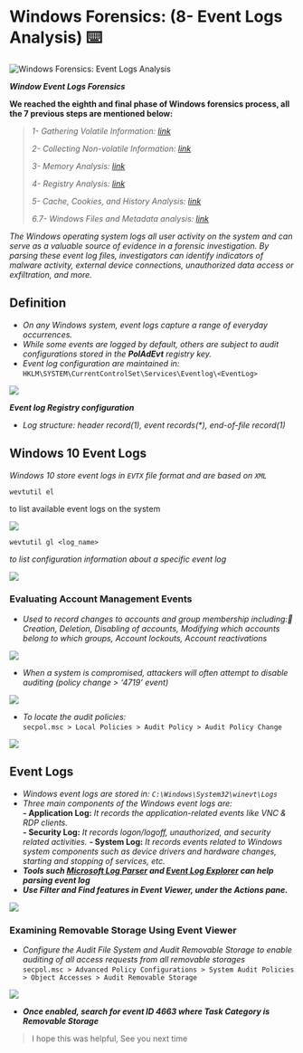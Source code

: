 # Windows Forensics: (8- Event Logs Analysis) :keyboard:

![Windows Forensics: Event Logs Analysis](https://miro.medium.com/v2/resize:fit:700/1*vNlB7On33QTQpIQZAh9ZVQ.png)

***Window Event Logs Forensics***

**We reached the eighth and final phase of Windows forensics process, all the 7 previous steps are mentioned below:**

> _1- Gathering Volatile Information:  [link](https://github.com/mazyaar/Windows_Forensic_Investigation_8_parts/blob/main/1-%20Gathering%20Volatile%20Information.md
)_
> 
> _2- Collecting Non-volatile Information:  [link](https://github.com/mazyaar/Windows_Forensic_Investigation_8_parts/blob/main/2-%20Collecting%20Non-volatile%20Information.md)_
> 
> _3- Memory Analysis:  [link](https://github.com/mazyaar/Windows_Forensic_Investigation_8_parts/blob/main/3-%20Memory%20Analysis.md)_
> 
> _4- Registry Analysis:  [link](https://github.com/mazyaar/Windows_Forensic_Investigation_8_parts/blob/main/4-%20Registry%20Analysis.md)_
> 
> _5- Cache, Cookies, and History Analysis:  [link](https://github.com/mazyaar/Windows_Forensic_Investigation_8_parts/blob/main/5-%20Examine%20the%20Cache,%20Cookies,%20and%20History%20Recorded%20in%20Web%20Browsers.md
)_
> 
> _6.7- Windows Files and Metadata analysis:  [link](https://github.com/mazyaar/Windows_Forensic_Investigation_8_parts/blob/main/6%E2%80%937-%20Examine%20Windows%20Files%20and%20Metadata.md)_

_The Windows operating system logs all user activity on the system and can serve as a valuable source of evidence in a forensic investigation. By parsing these event log files, investigators can identify indicators of malware activity, external device connections, unauthorized data access or exfiltration, and more._

## Definition

-   _On any Windows system, event logs capture a range of everyday occurrences._
-   _While some events are logged by default, others are subject to audit configurations stored in the  **PolAdEvt** registry key._
-   _Event log configuration are maintained in:_ ``HKLM\SYSTEM\CurrentControlSet\Services\Eventlog\<EventLog>``

![](https://miro.medium.com/v2/resize:fit:700/1*fKbzPKwzT_kJKcGk5CGiNQ.png)

***Event log Registry configuration***

-   _Log structure: header record(1), event records(*), end-of-file record(1)_

## Windows 10 Event Logs

_Windows 10 store event logs in ``EVTX`` file format and are based on ``XML``_
```
wevtutil el
```
to list available event logs on the system

![](https://miro.medium.com/v2/resize:fit:700/1*w4RPsxrKu38nPQ7iOUR4Ng.png)
```
wevtutil gl <log_name>
```
_to list configuration information about a specific event log_

![](https://miro.medium.com/v2/resize:fit:700/1*Pbb8GfyBpv-shh8CJmGeLA.png)

### Evaluating Account Management Events

-   _Used to record changes to accounts and group membership including: Creation, Deletion, Disabling of accounts, Modifying which accounts belong to which groups, Account lockouts, Account reactivations_

![](https://miro.medium.com/v2/resize:fit:700/1*K7v29ayYcCdcf3ceoUDk4Q.png)

-   _When a system is compromised, attackers will often attempt to disable auditing (policy change > ‘4719’ event)_

![](https://miro.medium.com/v2/resize:fit:700/1*ypiP_aKfTseCR2TIqKtBtw.png)

-   _To locate the audit policies:_  
    ``secpol.msc > Local Policies > Audit Policy > Audit Policy Change``

![](https://miro.medium.com/v2/resize:fit:700/1*ePePNq_1DlMjABrBvjq88Q.png)

## Event Logs

-   _Windows event logs are stored in: ``C:\Windows\System32\winevt\Logs``_
-   _Three main components of the Windows event logs are:_  
    **- Application Log:**  _It records the application-related events like VNC & RDP clients._  
    **- Security Log:**  _It records logon/logoff, unauthorized, and security related activities._
    **- System Log:**  _It records events related to Windows system components such as device drivers and hardware changes, starting and stopping of services, etc._
-   ***Tools such  [Microsoft Log Parser](https://www.microsoft.com/en-us/download/details.aspx?id=24659)  and  [Event Log Explorer](https://eventlogxp.com/)  can help parsing event log***
-   ***Use Filter and Find features in Event Viewer, under the Actions pane.***

![](https://miro.medium.com/v2/resize:fit:700/1*vijySIvQo4Q5xCd-lP8LvA.png)

### Examining Removable Storage Using Event Viewer

-   _Configure the Audit File System and Audit Removable Storage to enable auditing of all access requests from all removable storages_  
    ``secpol.msc > Advanced Policy Configurations > System Audit Policies > Object Accesses > Audit Removable Storage``

![](https://miro.medium.com/v2/resize:fit:700/1*GzIluLi0w9lZpvDpbFvknQ.png)

-   ***Once enabled, search for event ID 4663 where Task Category is Removable Storage***

>I hope this was helpful, See you next time
